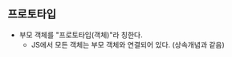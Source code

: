 ## 프로토타입
  - 부모 객체를 "프로토타입(객체)"라 칭한다.
    - JS에서 모든 객체는 부모 객체와 연결되어 있다. (상속개념과 같음)
```JAVASCRIPT

```
